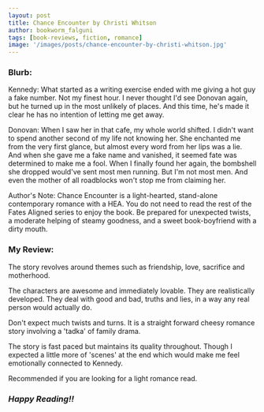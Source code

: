 ```yaml
---
layout: post
title: Chance Encounter by Christi Whitson
author: bookworm_falguni
tags: [book-reviews, fiction, romance]
image: '/images/posts/chance-encounter-by-christi-whitson.jpg'
---
```

### **Blurb:**
Kennedy:
What started as a writing exercise ended with me giving a hot guy a fake number. Not my finest hour. I never thought I'd see Donovan again, but he turned up in the most unlikely of places. And this time, he's made it clear he has no intention of letting me get away.

Donovan:
When I saw her in that cafe, my whole world shifted. I didn't want to spend another second of my life not knowing her. She enchanted me from the very first glance, but almost every word from her lips was a lie. And when she gave me a fake name and vanished, it seemed fate was determined to make me a fool. When I finally found her again, the bombshell she dropped would've sent most men running. But I'm not most men. And even the mother of all roadblocks won't stop me from claiming her.

Author's Note: Chance Encounter is a light-hearted, stand-alone contemporary romance with a HEA. You do not need to read the rest of the Fates Aligned series to enjoy the book. Be prepared for unexpected twists, a moderate helping of steamy goodness, and a sweet book-boyfriend with a dirty mouth.

### **My Review:**
The story revolves around themes such as friendship, love, sacrifice and motherhood.

The characters are awesome and immediately lovable. They are realistically developed. They deal with good and bad, truths and lies, in a way any real person would actually do.

Don't expect much twists and turns. It is a straight forward cheesy romance story involving a 'tadka' of family drama.

The story is fast paced but maintains its quality throughout. Though I expected a little more of 'scenes' at the end which would make me feel emotionally connected to Kennedy.

Recommended if you are looking for a light romance read.

### ***Happy Reading!!***
